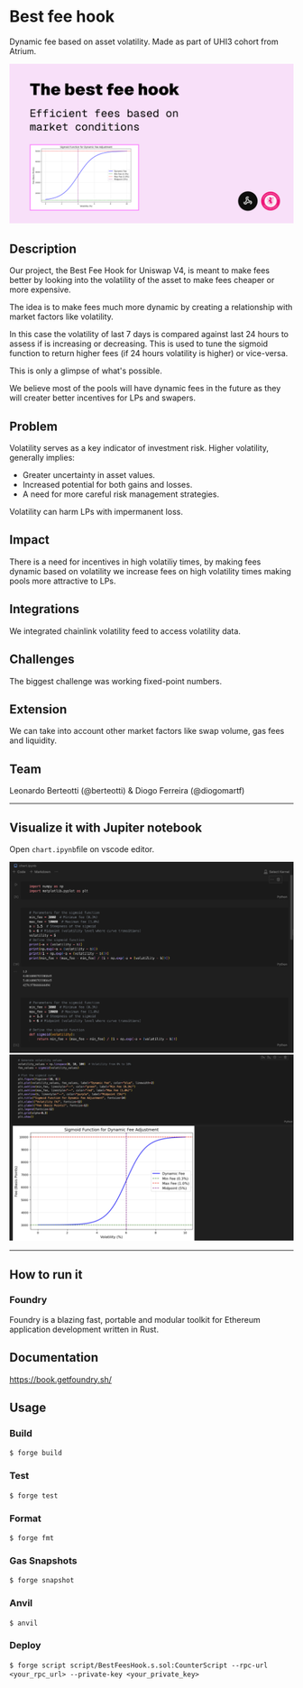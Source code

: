 # Best fee hook
Dynamic fee based on asset volatility. Made as part of UHI3 cohort from Atrium.

![best fee hook](/best-fee-hook.png)

## **Description**

Our project, the Best Fee Hook for Uniswap V4, is meant to make fees better by looking into the volatility of the asset to make fees cheaper or more expensive.

The idea is to make fees much more dynamic by creating a relationship with market factors like volatility.

In this case the volatility of last 7 days is compared against last 24 hours to assess if is increasing or decreasing. This is used to tune the sigmoid function to return higher fees (if 24 hours volatility is higher) or vice-versa.

This is only a glimpse of what's possible.

We believe most of the pools will have dynamic fees in the future as they will creater better incentives for LPs and swapers.

## **Problem**

Volatility serves as a key indicator of investment risk. Higher volatility, generally implies:

- Greater uncertainty in asset values.
- Increased potential for both gains and losses.
- A need for more careful risk management strategies.

Volatility can harm LPs with impermanent loss.

## **Impact**

There is a need for incentives in high volatiliy times, by making fees dynamic based on volatility we increase fees on high volatility times making pools more attractive to LPs.

## **Integrations**

We integrated chainlink volatility feed to access volatility data.

## **Challenges**

The biggest challenge was working fixed-point numbers.

## **Extension**

We can take into account other market factors like swap volume, gas fees and liquidity.

## **Team**

Leonardo Berteotti (@berteotti) & Diogo Ferreira (@diogomartf)


---

## Visualize it with Jupiter notebook

Open `chart.ipynb`file on vscode editor.

![jupiter visualisation part 1](jupiter-1.png)
![jupiter visualisation part 2](jupiter-2.png)

---

## How to run it

### Foundry

Foundry is a blazing fast, portable and modular toolkit for Ethereum application development written in Rust.

## Documentation

https://book.getfoundry.sh/

## Usage

### Build

```shell
$ forge build
```

### Test

```shell
$ forge test
```

### Format

```shell
$ forge fmt
```

### Gas Snapshots

```shell
$ forge snapshot
```

### Anvil

```shell
$ anvil
```

### Deploy

```shell
$ forge script script/BestFeesHook.s.sol:CounterScript --rpc-url <your_rpc_url> --private-key <your_private_key>
```